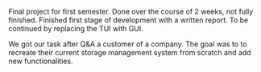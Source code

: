 Final project for first semester. Done over the course of 2 weeks, not fully finished. Finished first stage of development with a written report. To be continued by replacing the TUI with GUI.

We got our task after Q&A a customer of a company. The goal was to to recreate their current storage management system from scratch and add new functionalities.

